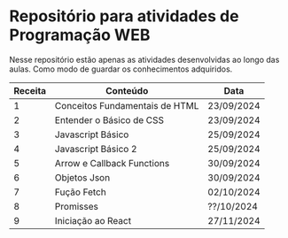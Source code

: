# Repositório para atividades de Programação WEB

Nesse repositório estão apenas as atividades desenvolvidas ao longo das aulas. Como modo de guardar os conhecimentos adquiridos.

| Receita | Conteúdo                       | Data       |
| ------- | ------------------------------ | ---------- |
| 1       | Conceitos Fundamentais de HTML | 23/09/2024 |
| 2       | Entender o Básico de CSS       | 23/09/2024 |
| 3       | Javascript Básico              | 25/09/2024 |
| 4       | Javascript Básico 2            | 25/09/2024 |
| 5       | Arrow e Callback Functions     | 30/09/2024 |
| 6       | Objetos Json                   | 30/09/2024 |
| 7       | Fução Fetch                    | 02/10/2024 |
| 8       | Promisses                      | ??/10/2024 |
| 9       | Iniciação ao React             | 27/11/2024 |
